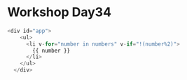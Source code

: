 # Workshop Day34

```javascript
<div id="app">
    <ul>
      <li v-for="number in numbers" v-if="!(number%2)">
        {{ number }}
      </li>
    </ul>
  </div>
```

